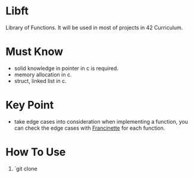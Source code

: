 # Libft
Library of Functions. It will be used in most of projects in 42 Curriculum.

# Must Know
* solid knowledge in pointer in c is required.
* memory allocation in c.
* struct, linked list in c.

# Key Point
* take edge cases into consideration when implementing a function, you can check the edge cases  with [Francinette](https://github.com/xicodomingues/francinette) for each function.

# How To Use
1. `git clone 
